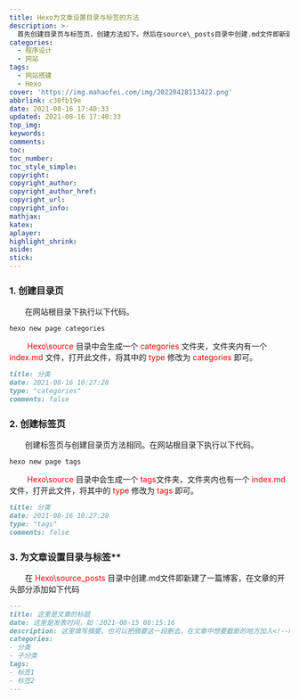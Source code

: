```yaml
---
title: Hexo为文章设置目录与标签的方法
description: >-
  首先创建目录页与标签页，创建方法如下。然后在source\_posts目录中创建.md文件即新建了一篇博客，在文章的开头部分添加如下代码即可为文章设置目录与标签，各部分作用见注释。
categories:
  - 程序设计
  - 网站
tags:
  - 网站搭建
  - Hexo
cover: 'https://img.mahaofei.com/img/20220428113422.png'
abbrlink: c30fb19e
date: 2021-08-16 17:40:33
updated: 2021-08-16 17:40:33
top_img:
keywords:
comments:
toc:
toc_number:
toc_style_simple:
copyright:
copyright_author:
copyright_author_href:
copyright_url:
copyright_info:
mathjax:
katex:
aplayer:
highlight_shrink:
aside:
stick:
---
```


### 1. 创建目录页
&emsp;&emsp;在网站根目录下执行以下代码。
```git
hexo new page categories
```
&emsp;&emsp;<font color='red'> Hexo\source</font> 目录中会生成一个<font color='red'> categories </font>文件夹，文件夹内有一个<font color='red'> index.md </font>文件，打开此文件，将其中的<font color='red'> type</font> 修改为<font color='red'> categories</font> 即可。
```md
title: 分类
date: 2021-08-16 10:27:28
type: "categories"
comments: false
```
### 2. 创建标签页
&emsp;&emsp;创建标签页与创建目录页方法相同。在网站根目录下执行以下代码。
```git
hexo new page tags
```
&emsp;&emsp;<font color='red'> Hexo\source</font> 目录中会生成一个<font color='red'> tags</font>文件夹，文件夹内也有一个<font color='red'> index.md </font>文件，打开此文件，将其中的<font color='red'> type</font> 修改为<font color='red'> tags</font> 即可。
```md
title: 分类
date: 2021-08-16 10:27:28
type: "tags"
comments: false
```
### 3. 为文章设置目录与标签**
&emsp;&emsp;在<font color='red'> Hexo\source\_posts</font> 目录中创建.md文件即新建了一篇博客，在文章的开头部分添加如下代码
```md
---
title: 这里是文章的标题
date: 这里是发表时间，如：2021-08-15 08:15:16
description: 这里填写摘要。也可以把摘要这一段删去，在文章中想要截断的地方加入<!--more-->，这样在首页就只显示开头到截断的内容，而不会显示全文
categories:
- 分类
- 子分类
tags:
- 标签1
- 标签2
---
```